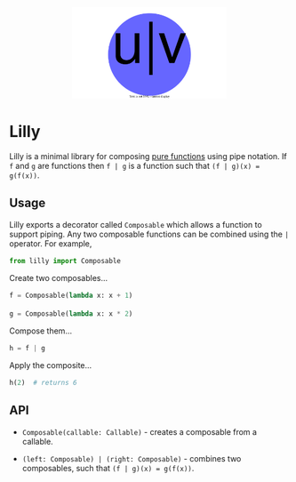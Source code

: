 <div align=center>
  <br>
  <img width=55% src='./images/lilly.svg'></img>
  <br>
</div>

# Lilly

Lilly is a minimal library for composing [pure functions](https://en.wikipedia.org/wiki/Pure_function) using pipe notation. If `f` and `g` are functions then `f | g` is a function such that `(f | g)(x) = g(f(x))`. 

## Usage

Lilly exports a decorator called `Composable` which allows a function to support piping. Any two composable functions can be combined using the `|` operator. For example,

```py
from lilly import Composable
```

Create two composables...

```py
f = Composable(lambda x: x + 1)

g = Composable(lambda x: x * 2)
```

Compose them...

```py
h = f | g 
```

Apply the composite...

```py
h(2)  # returns 6 
```


## API

* `Composable(callable: Callable)` - creates a composable from a callable. 

* `(left: Composable) | (right: Composable)` - combines two composables, such that `(f | g)(x) = g(f(x))`.
